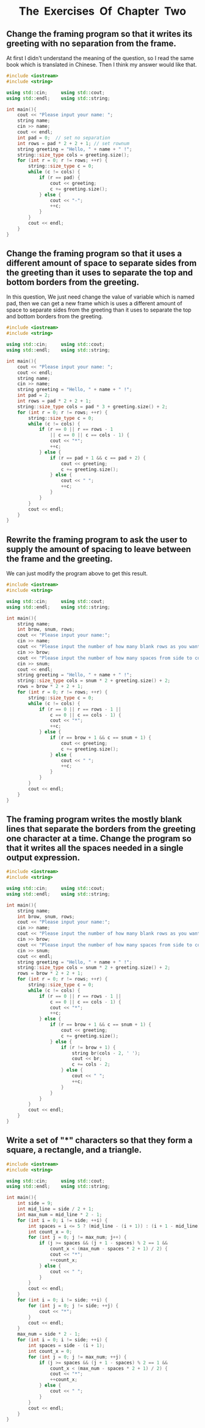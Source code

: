 <center><h1>The&nbsp;&nbsp;Exercises&nbsp;&nbsp;Of&nbsp;&nbsp;Chapter&nbsp;&nbsp;Two
</center>

## Change the framing program so that it writes its greeting with no separation from the frame. 

At first I didn't understand the meaning of the question, so I  read the same book which is translated in Chinese.  Then I think my answer would like that.

```C++
#include <iostream>
#include <string>

using std::cin;     using std::cout;
using std::endl;    using std::string;

int main(){
    cout << "Please input your name: ";
    string name;
    cin >> name;
    cout << endl;
    int pad = 0;  // set no separation
    int rows = pad * 2 + 2 + 1; // set rownum
    string greeting = "Hello, " + name + " !";
    string::size_type cols = greeting.size();
    for (int r = 0; r != rows; ++r) {
        string::size_type c = 0;
        while (c != cols) {
            if (r == pad) {
                cout << greeting;
                c += greeting.size();
            } else {
                cout << "-";
                ++c;
            }
        }
        cout << endl;
    }
}
```

## Change the framing program so that it uses a different amount of space to separate sides from the greeting than it uses to separate the top and bottom borders from the greeting. 

In this question, We just need change the value of variable which is named pad, then we can get a new frame which is uses a different amount of space to separate sides from the greeting than it uses to separate the top and bottom borders from the greeting. 

```C++
#include <iostream>
#include <string>

using std::cin;     using std::cout;
using std::endl;    using std::string;

int main(){
    cout << "Please input your name: ";
    cout << endl;
    string name;
    cin >> name;
    string greeting = "Hello, " + name + " !";
    int pad = 2;
    int rows = pad * 2 + 2 + 1;
    string::size_type cols = pad * 3 + greeting.size() + 2;
    for (int r = 0; r != rows; ++r) {
        string::size_type c = 0;
        while (c != cols) {
            if (r == 0 || r == rows - 1
                || c == 0 || c == cols - 1) {
                cout << "*";
                ++c;
            } else {
                if (r == pad + 1 && c == pad + 2) {
                    cout << greeting;
                    c += greeting.size();
                } else {
                    cout << " ";
                    ++c;
                }
            }
        }
        cout << endl;
    }
}
```

## Rewrite the framing program to ask the user to supply the amount of spacing to leave between the frame and the greeting. 

We can just modify the program above to get this result.

```C++
#include <iostream>
#include <string>

using std::cin;     using std::cout;
using std::endl;    using std::string;

int main(){
    string name;
    int brow, snum, rows;
    cout << "Please input your name:";
    cin >> name;
    cout << "Please input the number of how many blank rows as you want:";
    cin >> brow;
    cout << "Please input the number of how many spaces from side to content as you want:";
    cin >> snum;
    cout << endl;
    string greeting = "Hello, " + name + " !";
    string::size_type cols = snum * 2 + greeting.size() + 2;
    rows = brow * 2 + 2 + 1;
    for (int r = 0; r != rows; ++r) {
        string::size_type c = 0;
        while (c != cols) {
            if (r == 0 || r == rows - 1 ||
                c == 0 || c == cols - 1) {
                cout << "*";
                ++c;
            } else {
                if (r == brow + 1 && c == snum + 1) {
                    cout << greeting;
                    c += greeting.size();
                } else {
                    cout << " ";
                    ++c;
                }
            }
        }
        cout << endl;
    }
}
```

## The framing program writes the mostly blank lines that separate the borders from the greeting one character at a time. Change the program so that it writes all the spaces needed in a single output expression. 

```C++
#include <iostream>
#include <string>

using std::cin;     using std::cout;
using std::endl;    using std::string;

int main(){
    string name;
    int brow, snum, rows;
    cout << "Please input your name:";
    cin >> name;
    cout << "Please input the number of how many blank rows as you want:";
    cin >> brow;
    cout << "Please input the number of how many spaces from side to content as you want:";
    cin >> snum;
    cout << endl;
    string greeting = "Hello, " + name + " !";
    string::size_type cols = snum * 2 + greeting.size() + 2;
    rows = brow * 2 + 2 + 1;
    for (int r = 0; r != rows; ++r) {
        string::size_type c = 0;
        while (c != cols) {
            if (r == 0 || r == rows - 1 ||
                c == 0 || c == cols - 1) {
                cout << "*";
                ++c;
            } else {
                if (r == brow + 1 && c == snum + 1) {
                    cout << greeting;
                    c += greeting.size();
                } else {
                    if (r != brow + 1) {
                        string br(cols - 2, ' ');
                        cout << br;
                        c += cols - 2;
                    } else {
                        cout << " ";
                        ++c;
                    }
                }
            }
        }
        cout << endl;
    }
}
```

## Write a set of  "*"  characters so that they form a square, a rectangle, and a triangle. 

```C++
#include <iostream>
#include <string>

using std::cin;     using std::cout;
using std::endl;    using std::string;

int main(){
    int side = 9;
    int mid_line = side / 2 + 1;
    int max_num = mid_line * 2 - 1;
    for (int i = 0; i != side; ++i) {
        int spaces = i <= 5 ? (mid_line - (i + 1)) : (i + 1 - mid_line);
        int count_x = 0;
        for (int j = 0; j != max_num; j++) {
            if (j >= spaces && (j + 1 - spaces) % 2 == 1 &&
                count_x < (max_num - spaces * 2 + 1) / 2) {
                cout << "*";
                ++count_x;
            } else {
                cout << " ";
            }
        }
        cout << endl;
    }
    for (int i = 0; i != side; ++i) {
        for (int j = 0; j != side; ++j) {
            cout << "*";
        }
        cout << endl;
    }
    max_num = side * 2 - 1;
    for (int i = 0; i != side; ++i) {
        int spaces = side - (i + 1);
        int count_x = 0;
        for (int j = 0; j != max_num; ++j) {
            if (j >= spaces && (j + 1 - spaces) % 2 == 1 &&
                count_x < (max_num - spaces * 2 + 1) / 2) {
                cout << "*";
                ++count_x;
            } else {
                cout << " ";
            }
        }
        cout << endl;
    }
}
```

